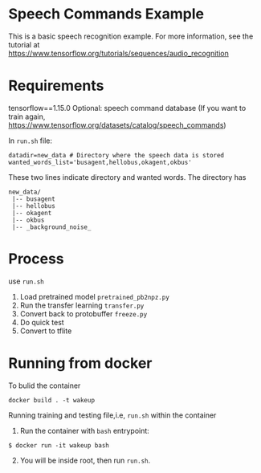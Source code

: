# Speech Commands Example

This is a basic speech recognition example. For more information, see the
tutorial at https://www.tensorflow.org/tutorials/sequences/audio_recognition


# Requirements
tensorflow==1.15.0
Optional: speech command database (If you want to train again, https://www.tensorflow.org/datasets/catalog/speech_commands)

In `run.sh` file:
```
datadir=new_data # Directory where the speech data is stored
wanted_words_list='busagent,hellobus,okagent,okbus'
```

 These two lines indicate directory and wanted words. The directory has 

``` 
new_data/
 |-- busagent
 |-- hellobus
 |-- okagent
 |-- okbus
 |-- _background_noise_
```

# Process

use `run.sh`



1. Load pretrained model `pretrained_pb2npz.py`
2. Run the transfer learning `transfer.py`
3. Convert back to protobuffer `freeze.py `
4. Do quick test 
5. Convert to tflite


# Running from docker

To bulid  the container 
```
docker build . -t wakeup
```

Running training and testing file,i.e, `run.sh` within the container

1. Run the container with `bash` entrypoint:
```
$ docker run -it wakeup bash
```
2. You will be inside root, then run `run.sh`.